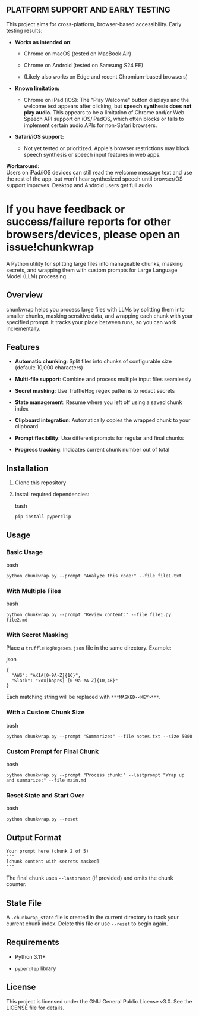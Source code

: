 PLATFORM SUPPORT AND EARLY TESTING
----------------------------------

This project aims for cross-platform, browser-based accessibility. Early testing results:

-   **Works as intended on:**

    -   Chrome on macOS (tested on MacBook Air)

    -   Chrome on Android (tested on Samsung S24 FE)

    -   (Likely also works on Edge and recent Chromium-based browsers)

-   **Known limitation:**

    -   Chrome on iPad (iOS): The "Play Welcome" button displays and the welcome text appears after clicking, but **speech synthesis does not play audio**. This appears to be a limitation of Chrome and/or Web Speech API support on iOS/iPadOS, which often blocks or fails to implement certain audio APIs for non-Safari browsers.

-   **Safari/iOS support:**

    -   Not yet tested or prioritized. Apple's browser restrictions may block speech synthesis or speech input features in web apps.

**Workaround:**\
Users on iPad/iOS devices can still read the welcome message text and use the rest of the app, but won't hear synthesized speech until browser/OS support improves. Desktop and Android users get full audio.

If you have feedback or success/failure reports for other browsers/devices, please open an issue!chunkwrap
=========

A Python utility for splitting large files into manageable chunks, masking secrets, and wrapping them with custom prompts for Large Language Model (LLM) processing.

Overview
--------

chunkwrap helps you process large files with LLMs by splitting them into smaller chunks, masking sensitive data, and wrapping each chunk with your specified prompt. It tracks your place between runs, so you can work incrementally.

Features
--------

-   **Automatic chunking**: Split files into chunks of configurable size (default: 10,000 characters)

-   **Multi-file support**: Combine and process multiple input files seamlessly

-   **Secret masking**: Use TruffleHog regex patterns to redact secrets

-   **State management**: Resume where you left off using a saved chunk index

-   **Clipboard integration**: Automatically copies the wrapped chunk to your clipboard

-   **Prompt flexibility**: Use different prompts for regular and final chunks

-   **Progress tracking**: Indicates current chunk number out of total

Installation
------------

1.  Clone this repository

2.  Install required dependencies:

    bash

    ```
    pip install pyperclip

    ```

Usage
-----

### Basic Usage

bash

```
python chunkwrap.py --prompt "Analyze this code:" --file file1.txt

```

### With Multiple Files

bash

```
python chunkwrap.py --prompt "Review content:" --file file1.py file2.md

```

### With Secret Masking

Place a `truffleHogRegexes.json` file in the same directory. Example:

json

```
{
  "AWS": "AKIA[0-9A-Z]{16}",
  "Slack": "xox[baprs]-[0-9a-zA-Z]{10,48}"
}

```

Each matching string will be replaced with `***MASKED-<KEY>***`.

### With a Custom Chunk Size

bash

```
python chunkwrap.py --prompt "Summarize:" --file notes.txt --size 5000

```

### Custom Prompt for Final Chunk

bash

```
python chunkwrap.py --prompt "Process chunk:" --lastprompt "Wrap up and summarize:" --file main.md

```

### Reset State and Start Over

bash

```
python chunkwrap.py --reset

```

Output Format
-------------

```
Your prompt here (chunk 2 of 5)
"""
[chunk content with secrets masked]
"""

```

The final chunk uses `--lastprompt` (if provided) and omits the chunk counter.

State File
----------

A `.chunkwrap_state` file is created in the current directory to track your current chunk index. Delete this file or use `--reset` to begin again.

Requirements
------------

-   Python 3.11+

-   `pyperclip` library

License
-------

This project is licensed under the GNU General Public License v3.0. See the LICENSE file for details.
